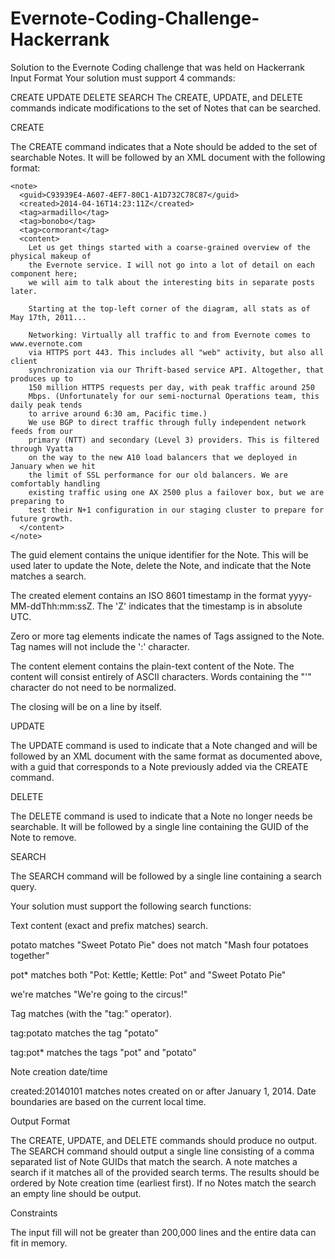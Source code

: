 Evernote-Coding-Challenge-Hackerrank
====================================

Solution to the Evernote Coding challenge that was held on Hackerrank
Input Format 
Your solution must support 4 commands:

CREATE
UPDATE
DELETE
SEARCH
The CREATE, UPDATE, and DELETE commands indicate modifications to the set of Notes that can be searched.

CREATE

The CREATE command indicates that a Note should be added to the set of searchable Notes. It will be followed by an XML document with the following format:

```
<note>
  <guid>C93939E4-A607-4EF7-80C1-A1D732C78C87</guid>
  <created>2014-04-16T14:23:11Z</created>
  <tag>armadillo</tag>
  <tag>bonobo</tag>
  <tag>cormorant</tag>
  <content>
    Let us get things started with a coarse-grained overview of the physical makeup of
    the Evernote service. I will not go into a lot of detail on each component here;
    we will aim to talk about the interesting bits in separate posts later.

    Starting at the top-left corner of the diagram, all stats as of May 17th, 2011...

    Networking: Virtually all traffic to and from Evernote comes to www.evernote.com
    via HTTPS port 443. This includes all "web" activity, but also all client
    synchronization via our Thrift-based service API. Altogether, that produces up to
    150 million HTTPS requests per day, with peak traffic around 250
    Mbps. (Unfortunately for our semi-nocturnal Operations team, this daily peak tends
    to arrive around 6:30 am, Pacific time.)
    We use BGP to direct traffic through fully independent network feeds from our
    primary (NTT) and secondary (Level 3) providers. This is filtered through Vyatta
    on the way to the new A10 load balancers that we deployed in January when we hit
    the limit of SSL performance for our old balancers. We are comfortably handling
    existing traffic using one AX 2500 plus a failover box, but we are preparing to
    test their N+1 configuration in our staging cluster to prepare for future growth.
  </content>
</note> 
```
The guid element contains the unique identifier for the Note. This will be used later to update the Note, delete the Note, and indicate that the Note matches a search.

The created element contains an ISO 8601 timestamp in the format yyyy-MM-ddThh:mm:ssZ. The 'Z' indicates that the timestamp is in absolute UTC.

Zero or more tag elements indicate the names of Tags assigned to the Note. Tag names will not include the ':' character.

The content element contains the plain-text content of the Note. The content will consist entirely of ASCII characters. Words containing the "'" character do not need to be normalized.

The closing will be on a line by itself.

UPDATE

The UPDATE command is used to indicate that a Note changed and will be followed by an XML document with the same format as documented above, with a guid that corresponds to a Note previously added via the CREATE command.

DELETE

The DELETE command is used to indicate that a Note no longer needs be searchable. It will be followed by a single line containing the GUID of the Note to remove.

SEARCH

The SEARCH command will be followed by a single line containing a search query.

Your solution must support the following search functions:

Text content (exact and prefix matches) search.

potato matches "Sweet Potato Pie" does not match "Mash four potatoes together"

pot* matches both "Pot: Kettle; Kettle: Pot" and "Sweet Potato Pie"

we're matches "We're going to the circus!"

Tag matches (with the "tag:" operator).

tag:potato matches the tag "potato"

tag:pot* matches the tags "pot" and "potato"

Note creation date/time

created:20140101 matches notes created on or after January 1, 2014. Date boundaries are based on the current local time.

Output Format

The CREATE, UPDATE, and DELETE commands should produce no output. The SEARCH command should output a single line consisting of a comma separated list of Note GUIDs that match the search. A note matches a search if it matches all of the provided search terms. The results should be ordered by Note creation time (earliest first). If no Notes match the search an empty line should be output.

Constraints

The input fill will not be greater than 200,000 lines and the entire data can fit in memory.
